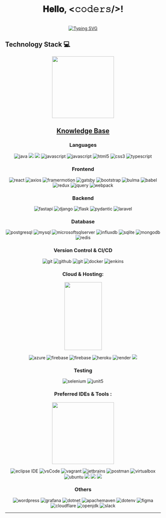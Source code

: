 <h1 align="center">
  𝐇𝐞𝐥𝐥𝐨, &lt;𝚌𝚘𝚍𝚎𝚛𝚜/&gt;!
</h1>

<br/>

<div align=center>
    <a href="https://git.io/typing-svg"><img src="https://readme-typing-svg.demolab.com?font=VT323&size=35&duration=3500&pause=300&color=A89568&center=true&vCenter=true&width=500&lines=Hey%2C+I'm+Miguel+Paricahua+Lopez;Welcome+to+my+profile!;I'm+a+Full+Stack+Developer;AI+enthusiast" alt="Typing SVG" /></a>
</div>

## Technology Stack 💻

<p align='center'>
<img src="https://media.giphy.com/media/TEnXkcsHrP4YedChhA/giphy.gif" width="200" height="200" frameBorder="0" class="giphy-embed" allowFullScreen></img></p>

<h2 align="center"><u><b>Knowledge Base</b></u></h2>

<h3 align="center">Languages</h3>
<p align="center">
<img src="https://img.shields.io/badge/Java-c94f61.svg?style=for-the-badge&logo=java&logoColor=white" 
      alt="java"/>
<img src="https://img.shields.io/badge/python-3670A0?style=for-the-badge&logo=python&logoColor=ffdd54">
<img src="https://img.shields.io/badge/csharp-7952B3?style=for-the-badge&logo=csharp&logoColor=white">
<img src="https://img.shields.io/badge/Javascript-F7DF1E.svg?style=for-the-badge&logo=javascript&logoColor=black"
      alt="javascript"/>
<img src="https://img.shields.io/badge/php-7982B3.svg?style=for-the-badge&logo=php&logoColor=black"
      alt="javascript"/>
<img src="https://img.shields.io/badge/html-E34F26.svg?style=for-the-badge&logo=html5&logoColor=white"
      alt="html5"/>
<img src="https://img.shields.io/badge/css-1572B6.svg?style=for-the-badge&logo=css3&logoColor=white"
      alt="css3"/>
<img src="https://img.shields.io/badge/typescript-3178C6.svg?style=for-the-badge&logo=typescript&logoColor=white"
      alt="typescript"/>
</p>

<h3 align="center">Frontend</h3>
<p align="center">
<img src="https://img.shields.io/badge/reactjs-61DAFB.svg?style=for-the-badge&logo=react&logoColor=black"
      alt="react"/>
<img src="https://img.shields.io/badge/axios-7982B3.svg?style=for-the-badge&logo=axios&logoColor=black"
      alt="axios"/>
<img src="https://img.shields.io/badge/framermotion-7952B3.svg?style=for-the-badge&logo=framer&logoColor=black"
      alt="framermotion"/>
<img src="https://img.shields.io/badge/tailwindcss-00D1B2.svg?style=for-the-badge&logo=tailwindcss&logoColor=white" alt="gatsby" />
<img src="https://img.shields.io/badge/bootstrap-7952B3.svg?style=for-the-badge&logo=bootstrap&logoColor=white"
      alt="bootstrap"/>
<img src="https://img.shields.io/badge/materialui-8aa6F9.svg?style=for-the-badge&logo=mui&logoColor=white"
      alt="bulma"/>
<img src="https://img.shields.io/badge/babel-F9DC3E.svg?style=for-the-badge&logo=babel&logoColor=black" alt="babel"/>
<img src="https://img.shields.io/badge/redux-764ABC.svg?style=for-the-badge&logo=redux&logoColor=white" alt="redux"/>
<img src="https://img.shields.io/badge/jquery-0769AD.svg?style=for-the-badge&logo=jquery&logoColor=white" alt="jquery"/>
<img src="https://img.shields.io/badge/webpack-8DD6F9.svg?style=for-the-badge&logo=webpack&logoColor=black"
      alt="webpack"/>
</p>

<h3 align="center">Backend</h3>
<p align="center">
<img src="https://img.shields.io/badge/fastapi-009688.svg?style=for-the-badge&logo=fastapi&logoColor=black"
      alt="fastapi"/>
<img src="https://img.shields.io/badge/django-092E20.svg?style=for-the-badge&logo=django&logoColor=white"
      alt="django"/>
<img src="https://img.shields.io/badge/flask-000000.svg?style=for-the-badge&logo=flask&logoColor=white"
      alt="flask"/>
<img src="https://img.shields.io/badge/pydantic-E92063.svg?style=for-the-badge&logo=pydantic&logoColor=white" alt="pydantic" />
<img src="https://img.shields.io/badge/laravel-FF2D20.svg?style=for-the-badge&logo=laravel&logoColor=white"
      alt="laravel"/>
</p>

<h3 align="center">Database</h3>
<p align="center">
<img src="https://img.shields.io/badge/postgreSQL-4169E1.svg?style=for-the-badge&logo=postgresql&logoColor=white"
      alt="postgresql"/>
<img src="https://img.shields.io/badge/mysql-3670A0.svg?style=for-the-badge&logo=mysql&logoColor=orange"
      alt="mysql"/>
<img src="https://img.shields.io/badge/microsoft sql server-CC2927.svg?style=for-the-badge&logo=microsoftsqlserver&logoColor=white"
      alt="microsoftsqlserver"/>
<img src="https://img.shields.io/badge/influx DB-22ADF6.svg?style=for-the-badge&logo=influxdb&logoColor=red"
      alt="influxdb"/>
<img src="https://img.shields.io/badge/sqlite-003B57.svg?style=for-the-badge&logo=sqlite&logoColor=white"
      alt="sqlite"/>
<img src="https://img.shields.io/badge/mongodb-47A248.svg?style=for-the-badge&logo=mongodb&logoColor=white"
      alt="mongodb"/>
<img src="https://img.shields.io/badge/redis-DC382D.svg?style=for-the-badge&logo=redis&logoColor=white"
      alt="redis"/>
</p>

<h3 align="center">Version Control & CI/CD</h3>
<p align="center">
<img src="https://img.shields.io/badge/git-F05032.svg?style=for-the-badge&logo=git&logoColor=white"
      alt="git"/>
<img src="https://img.shields.io/badge/github-181717.svg?style=for-the-badge&logo=github&logoColor=white" alt="github" />
<img src="https://img.shields.io/badge/gitlab-181717.svg?style=for-the-badge&logo=gitlab&logoColor=white"
      alt="git"/>
<img src="https://img.shields.io/badge/docker-2496ED.svg?style=for-the-badge&logo=docker&logoColor=white"
      alt="docker"/>
<img src="https://img.shields.io/badge/jenkins-D24939.svg?style=for-the-badge&logo=jenkins&logoColor=white" alt="jenkins"/>
</p>

<h3 align="center">Cloud & Hosting:</h3>
<p align='center'>
<img src="https://media.giphy.com/media/XECtl1Fa2k8IKU2987/giphy.gif" width="121" height="220" frameBorder="0" class="giphy-embed" allowFullScreen></img></p>
<p align="center">
 <img  src="https://img.shields.io/badge/Azure-0078D4?style=for-the-badge&logo=microsoftazure&logoColor=white" alt="azure"/> 
<img src="https://img.shields.io/badge/firebase-FFCA28.svg?style=for-the-badge&logo=firebase&logoColor=black" alt="firebase"/>
<img src="https://img.shields.io/badge/netlify-00C7B7.svg?style=for-the-badge&logo=netlify&logoColor=black" alt="firebase"/>
<img src="https://img.shields.io/badge/heroku-430098.svg?style=for-the-badge&logo=heroku&logoColor=white"
      alt="heroku"/> 
<img src="https://img.shields.io/badge/render-orange.svg?style=for-the-badge&logo=render&logoColor=white"
      alt="render"/>
<img src="https://img.shields.io/badge/github-%23121011.svg?style=for-the-badge&logo=github&logoColor=white">
</p>

<h3 align="center">Testing</h3>
<p align="center"> 
<img src="https://img.shields.io/badge/selenium-43B02A.svg?style=for-the-badge&logo=selenium&logoColor=white"
      alt="selenium" /> 
<img src="https://img.shields.io/badge/junit-25A162.svg?style=for-the-badge&logo=junit5&logoColor=white" alt="junit5" />
</p>

<h3 align="center">Preferred IDEs  & Tools :</h3>

<p align='center'>
<img src="https://media.giphy.com/media/WFZvB7VIXBgiz3oDXE/giphy.gif" width="200" height="200" frameBorder="0" class="giphy-embed" allowFullScreen></img></p>

<p align="center"> 
<img src="https://img.shields.io/badge/eclipse-2C2255.svg?style=for-the-badge&logo=eclipse&logoColor=white" alt="eclipse IDE"/> 
<img src="https://img.shields.io/badge/vscode-007ACC.svg?style=for-the-badge&logo=visualstudiocode&logoColor=white" alt="vsCode"/>
<img src="https://img.shields.io/badge/vagrant-1868F2.svg?style=for-the-badge&logo=vagrant&logoColor=white" alt="vagrant"/>
<img src="https://img.shields.io/badge/jetbrains%20IDE-000000.svg?style=for-the-badge&logo=jetbrains&logoColor=white" alt="jetbrains" />
<img src="https://img.shields.io/badge/postman-FF6C37.svg?style=for-the-badge&logo=postman&logoColor=white" alt="postman"/>
<img src="https://img.shields.io/badge/virtualbox-183A61.svg?style=for-the-badge&logo=virtualbox&logoColor=white"
      alt="virtualbox"/>
<img src="https://img.shields.io/badge/ubuntu-E95420.svg?style=for-the-badge&logo=ubuntu&logoColor=white" alt="ubuntu"/>
<img src="https://img.shields.io/badge/Windows-0078D6?style=for-the-badge&logo=windows&logoColor=white">
<img src="https://img.shields.io/badge/apache-%23D42029.svg?style=for-the-badge&logo=apache&logoColor=white">
<img src="https://img.shields.io/badge/nginx-009639.svg?style=for-the-badge&logo=nginx&logoColor=white">
</p>

<h3 align="center">Others</h3>
<p align="center">
<img src="https://img.shields.io/badge/wordpress-21759B.svg?style=for-the-badge&logo=wordpress&logoColor=white"
      alt="wordpress"/>
<img src="https://img.shields.io/badge/grafana-F46800.svg?style=for-the-badge&logo=grafana&logoColor=white" alt="grafana" />
<img src="https://img.shields.io/badge/dotnet-512BD4.svg?style=for-the-badge&logo=dotnet&logoColor=white"
      alt="dotnet"/>
<img src="https://img.shields.io/badge/apachemaven-C71A36.svg?style=for-the-badge&logo=apachemaven&logoColor=white"
      alt="apachemaven"/>
<img src="https://img.shields.io/badge/dotenv-ECD53F.svg?style=for-the-badge&logo=dotenv&logoColor=white"
      alt="dotenv"/>
<img src="https://img.shields.io/badge/figma-F24E1E.svg?style=for-the-badge&logo=figma&logoColor=white" alt="figma"/>
<img src="https://img.shields.io/badge/cloudflare-F38020.svg?style=for-the-badge&logo=cloudflare&logoColor=white" alt="cloudflare"/>
<img src="https://img.shields.io/badge/openjdk-437291.svg?style=for-the-badge&logo=openjdk&logoColor=white" alt="openjdk"/>
<img src="https://img.shields.io/badge/slack-4A154B.svg?style=for-the-badge&logo=slack&logoColor=white" alt="slack"/>
</p>

---
